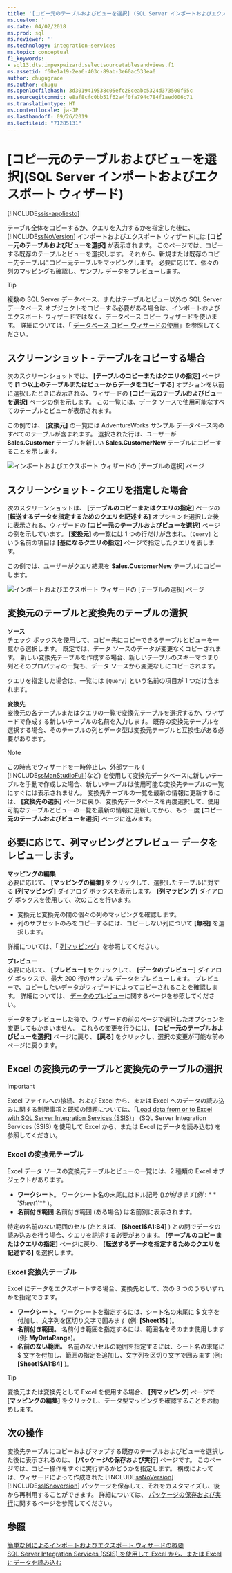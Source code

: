 ```yaml
---
title: '[コピー元のテーブルおよびビューを選択] (SQL Server インポートおよびエクスポート ウィザード) | Microsoft Docs'
ms.custom: ''
ms.date: 04/02/2018
ms.prod: sql
ms.reviewer: ''
ms.technology: integration-services
ms.topic: conceptual
f1_keywords:
- sql13.dts.impexpwizard.selectsourcetablesandviews.f1
ms.assetid: f60e1a19-2ea6-403c-89ab-3e60ac533ea0
author: chugugrace
ms.author: chugu
ms.openlocfilehash: 3d3019419538c05efc28ceabc5324d373500f65c
ms.sourcegitcommit: e8af8cfc0bb51f62a4f0fa794c784f1aed006c71
ms.translationtype: HT
ms.contentlocale: ja-JP
ms.lasthandoff: 09/26/2019
ms.locfileid: "71285131"
---
```

# <a name="select-source-tables-and-views-sql-server-import-and-export-wizard"></a>[コピー元のテーブルおよびビューを選択]\(SQL Server インポートおよびエクスポート ウィザード)

[!INCLUDE[ssis-appliesto](../../includes/ssis-appliesto-ssvrpluslinux-asdb-asdw-xxx.md)]


  テーブル全体をコピーするか、クエリを入力するかを指定した後に、 [!INCLUDE[ssNoVersion](../../includes/ssnoversion-md.md)] インポートおよびエクスポート ウィザードには **[コピー元のテーブルおよびビューを選択]** が表示されます。 このページでは、コピーする既存のテーブルとビューを選択します。 それから、新規または既存のコピー先テーブルにコピー元テーブルをマッピングします。 必要に応じて、個々の列のマッピングも確認し、サンプル データをプレビューします。

> [!TIP]
> 複数の SQL Server データベース、またはテーブルとビュー以外の SQL Server データベース オブジェクトをコピーする必要がある場合は、インポートおよびエクスポート ウィザードではなく、データベース コピー ウィザードを使います。 詳細については、「 [データベース コピー ウィザードの使用](../../relational-databases/databases/use-the-copy-database-wizard.md)」を参照してください。  
  
## <a name="screen-shot---if-youre-going-to-copy-tables"></a>スクリーンショット - テーブルをコピーする場合  
 次のスクリーンショットでは、 **[テーブルのコピーまたはクエリの指定]** ページで **[1 つ以上のテーブルまたはビューからデータをコピーする]** オプションを以前に選択したときに表示される、ウィザードの **[コピー元のテーブルおよびビューを選択]** ページの例を示します。 この一覧には、データ ソースで使用可能なすべてのテーブルとビューが表示されます。
 
この例では、 **[変換元]** の一覧には AdventureWorks サンプル データベース内のすべてのテーブルが含まれます。 選択された行は、ユーザーが **Sales.Customer** テーブルを新しい **Sales.CustomerNew** テーブルにコピーすることを示します。 
   
 ![インポートおよびエクスポート ウィザードの [テーブルの選択] ページ](../../integration-services/import-export-data/media/select-tables1.png "インポートおよびエクスポート ウィザードの [テーブルの選択] ページ")
  
## <a name="screen-shot---if-you-provided-a-query"></a>スクリーンショット - クエリを指定した場合  
 次のスクリーンショットは、 **[テーブルのコピーまたはクエリの指定]** ページの **[転送するデータを指定するためのクエリを記述する]** オプションを選択した後に表示される、ウィザードの **[コピー元のテーブルおよびビューを選択]** ページの例を示しています。 **[変換元]** の一覧には 1 つの行だけが含まれ、`[Query]` という名前の項目は **[基になるクエリの指定]** ページで指定したクエリを表します。
 
この例では、ユーザーがクエリ結果を **Sales.CustomerNew** テーブルにコピーします。  
    
 ![インポートおよびエクスポート ウィザードの [テーブルの選択] ページ](../../integration-services/import-export-data/media/select-tables2.png "インポートおよびエクスポート ウィザードの [テーブルの選択] ページ")  

## <a name="select-source-and-destination-tables"></a>変換元のテーブルと変換先のテーブルの選択 
**ソース**  
チェック ボックスを使用して、コピー先にコピーできるテーブルとビューを一覧から選択します。 既定では、データ ソースのデータが変更なくコピーされます。 新しい変換先テーブルを作成する場合、新しいテーブルのスキーマつまり列とそのプロパティの一覧も、データ ソースから変更なしにコピーされます。

クエリを指定した場合は、一覧には `[Query]` という名前の項目が 1 つだけ含まれます。 

**変換先**  
 変換元の各テーブルまたはクエリの一覧で変換先テーブルを選択するか、ウィザードで作成する新しいテーブルの名前を入力します。 既存の変換先テーブルを選択する場合、そのテーブルの列とデータ型は変換元テーブルと互換性がある必要があります。  

> [!NOTE]
> この時点でウィザードを一時停止し、外部ツール (  [!INCLUDE[ssManStudioFull](../../includes/ssmanstudiofull-md.md)]など) を使用して変換先データベースに新しいテーブルを手動で作成した場合、新しいテーブルは使用可能な変換先テーブルの一覧にすぐには表示されません。 変換先テーブルの一覧を最新の情報に更新するには、 **[変換先の選択]** ページに戻り、変換先データベースを再度選択して、使用可能なテーブルとビューの一覧を最新の情報に更新してから、もう一度 **[コピー元のテーブルおよびビューを選択]** ページに進みます。  

## <a name="optionally-review-column-mappings-and-preview-data"></a>必要に応じて、列マッピングとプレビュー データをレビューします。
**マッピングの編集**   
必要に応じて、 **[マッピングの編集]** をクリックして、選択したテーブルに対する **[列マッピング]** ダイアログ ボックスを表示します。 **[列マッピング]** ダイアログ ボックスを使用して、次のことを行います。
-   変換元と変換先の間の個々の列のマッピングを確認します。
-   列のサブセットのみをコピーするには、コピーしない列について **[無視]** を選択します。

詳細については、「 [列マッピング](../../integration-services/import-export-data/column-mappings-sql-server-import-and-export-wizard.md)」を参照してください。  

**プレビュー**  
必要に応じて、 **[プレビュー]** をクリックして、 **[データのプレビュー]** ダイアログ ボックスで、最大 200 行のサンプル データをプレビューします。 プレビューで、コピーしたいデータがウィザードによってコピーされることを確認します。 詳細については、 [データのプレビュー](../../integration-services/import-export-data/preview-data-dialog-box-sql-server-import-and-export-wizard.md)に関するページを参照してください。  
  
データをプレビューした後で、ウィザードの前のページで選択したオプションを変更してもかまいません。 これらの変更を行うには、 **[コピー元のテーブルおよびビューを選択]** ページに戻り、 **[戻る]** をクリックし、選択の変更が可能な前のページに戻ります。  

## <a name="select-source-and-destination-tables-for-excel"></a>Excel の変換元のテーブルと変換先のテーブルの選択

> [!IMPORTANT]
> Excel ファイルへの接続、および Excel から、または Excel へのデータの読み込みに関する制限事項と既知の問題については、「[Load data from or to Excel with SQL Server Integration Services (SSIS)](../load-data-to-from-excel-with-ssis.md)」 (SQL Server Integration Services (SSIS) を使用して Excel から、または Excel にデータを読み込む) を参照してください。

### <a name="excel-source-tables"></a>Excel の変換元テーブル
Excel データ ソースの変換元テーブルとビューの一覧には、2 種類の Excel オブジェクトがあります。
-   **ワークシート**。 ワークシート名の末尾にはドル記号 ($) が付きます (例: **'Sheet1$'** )。
-   **名前付き範囲** 名前付き範囲 (ある場合) は名前別に表示されます。

特定の名前のない範囲のセル (たとえば、 **[Sheet1$A1:B4]** ) との間でデータの読み込みを行う場合、クエリを記述する必要があります。 **[テーブルのコピーまたはクエリの指定]** ページに戻り、 **[転送するデータを指定するためのクエリを記述する]** を選択します。

### <a name="excel-destination-tables"></a>Excel 変換先テーブル
Excel にデータをエクスポートする場合、変換先として、次の 3 つのうちいずれかを指定できます。
-   **ワークシート。** ワークシートを指定するには、シート名の末尾に $ 文字を付加し、文字列を区切り文字で囲みます (例: **[Sheet1$]** )。
-   **名前付き範囲。** 名前付き範囲を指定するには、範囲名をそのまま使用します (例: **MyDataRange**)。
-   **名前のない範囲。** 名前のないセルの範囲を指定するには、シート名の末尾に $ 文字を付加し、範囲の指定を追加し、文字列を区切り文字で囲みます (例: **[Sheet1$A1:B4]** )。

> [!TIP]
> 変換元または変換先として Excel を使用する場合、 **[列マッピング]** ページで **[マッピングの編集]** をクリックし、データ型マッピングを確認することをお勧めします。 

## <a name="whats-next"></a>次の操作  
 変換先テーブルにコピーおよびマップする既存のテーブルおよびビューを選択した後に表示されるのは、 **[パッケージの保存および実行]** ページです。 このページでは、コピー操作をすぐに実行するかどうかを指定します。 構成によっては、ウィザードによって作成された [!INCLUDE[ssNoVersion](../../includes/ssnoversion-md.md)][!INCLUDE[ssISnoversion](../../includes/ssisnoversion-md.md)] パッケージを保存して、それをカスタマイズし、後から再利用することができます。 詳細については、 [パッケージの保存および実行](../../integration-services/import-export-data/save-and-run-package-sql-server-import-and-export-wizard.md)に関するページを参照してください。
 
 ## <a name="see-also"></a>参照
[簡単な例によるインポートおよびエクスポート ウィザードの概要](../../integration-services/import-export-data/get-started-with-this-simple-example-of-the-import-and-export-wizard.md)  
[SQL Server Integration Services (SSIS) を使用して Excel から、または Excel にデータを読み込む](../load-data-to-from-excel-with-ssis.md)



